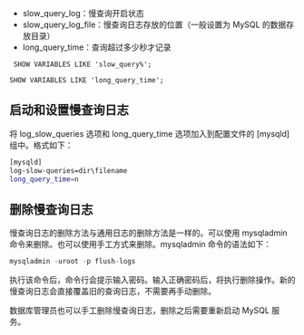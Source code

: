 - slow_query_log：慢查询开启状态
- slow_query_log_file：慢查询日志存放的位置（一般设置为 MySQL 的数据存放目录）
- long_query_time：查询超过多少秒才记录

```mysql
 SHOW VARIABLES LIKE 'slow_query%';
```

```mysql
SHOW VARIABLES LIKE 'long_query_time';
```



## 启动和设置慢查询日志

将 log_slow_queries 选项和 long_query_time 选项加入到配置文件的 [mysqld] 组中。格式如下：

```bash
[mysqld]
log-slow-queries=dir\filename
long_query_time=n
```



## 删除慢查询日志

慢查询日志的删除方法与通用日志的删除方法是一样的。可以使用 mysqladmin 命令来删除。也可以使用手工方式来删除。mysqladmin 命令的语法如下：

```c++
mysqladmin -uroot -p flush-logs
```

执行该命令后，命令行会提示输入密码。输入正确密码后，将执行删除操作。新的慢查询日志会直接覆盖旧的查询日志，不需要再手动删除。

数据库管理员也可以手工删除慢查询日志，删除之后需要重新启动 MySQL 服务。

